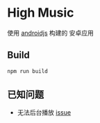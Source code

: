 # High Music

使用 [androidjs](https://github.com/android-js/androidjs) 构建的 安卓应用

## Build

```bash
npm run build
```

## 已知问题

- 无法后台播放 [issue](https://github.com/android-js/androidjs/issues/207)
